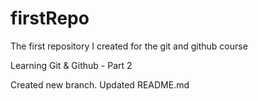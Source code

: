 # firstRepo

The first repository I created for the git and github course

Learning Git & Github - Part 2

Created new branch. Updated README.md